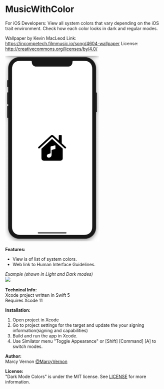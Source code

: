 # MusicWithColor
For iOS Developers: View all system colors that vary depending on the iOS trait environment. Check how each color looks in dark and regular modes. 

Wallpaper by Kevin MacLeod
Link: https://incompetech.filmmusic.io/song/4604-wallpaper
License: http://creativecommons.org/licenses/by/4.0/

<img src="GitHub-Images/ScreenShot.png" width="300">

**Features:** 
- View is of list of system colors.
- Web link to Human Interface Guidelines.

*Example  (shown in Light and Dark modes)* \
<img src="GitHub-Images/LightDark.png" width="600">

**Technical Info:** \
Xcode project written in Swift 5\
Requires Xcode 11

**Installation:**
1. Open project in Xcode
2. Go to project settings for the target and update the your signing information(signing and capabilities)
3. Build and run the app in Xcode. 
4. Use Similator menu "Toggle Appearance" or [Shift] [Command] [A] to switch modes. 

**Author:** \
Marcy Vernon [@MarcyVernon](https://twitter.com/MarcyVernon)

**License:** \
"Dark Mode Colors" is under the MIT license. See [LICENSE](/LICENSE) for more information.
